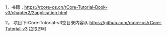 1，书籍：https://rcore-os.cn/rCore-Tutorial-Book-v3/chapter2/2application.html


2， 项目下rCore-Tutorial-v3空目录内容从 https://github.com/rcore-os/rCore-Tutorial-v3 拉取即可